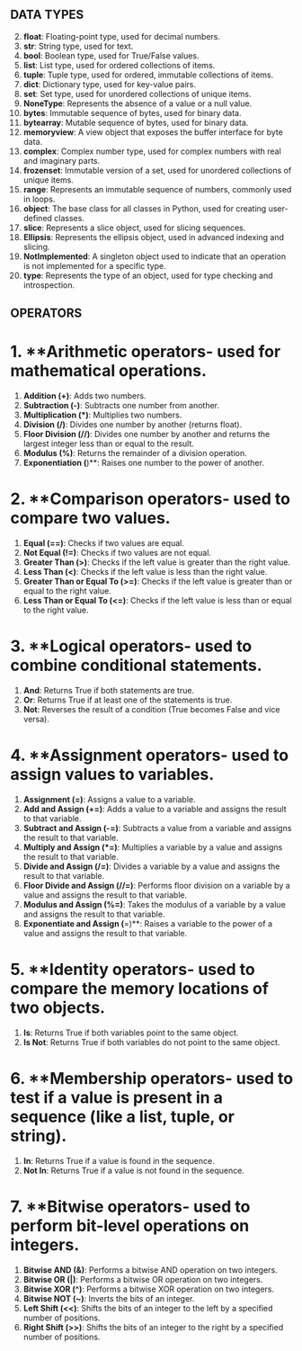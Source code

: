 ## DATA TYPES
 
2. **float**: Floating-point type, used for decimal numbers.
3. **str**: String type, used for text.
4. **bool**: Boolean type, used for True/False values.
5. **list**: List type, used for ordered collections of items.
6. **tuple**: Tuple type, used for ordered, immutable collections of items.
7. **dict**: Dictionary type, used for key-value pairs.
8. **set**: Set type, used for unordered collections of unique items.
9. **NoneType**: Represents the absence of a value or a null value.
10. **bytes**: Immutable sequence of bytes, used for binary data.
11. **bytearray**: Mutable sequence of bytes, used for binary data.
12. **memoryview**: A view object that exposes the buffer interface for byte data.
13. **complex**: Complex number type, used for complex numbers with real and imaginary parts.
14. **frozenset**: Immutable version of a set, used for unordered collections of unique items.
15. **range**: Represents an immutable sequence of numbers, commonly used in loops.
16. **object**: The base class for all classes in Python, used for creating user-defined classes.
17. **slice**: Represents a slice object, used for slicing sequences.
18. **Ellipsis**: Represents the ellipsis object, used in advanced indexing and slicing.   
19. **NotImplemented**: A singleton object used to indicate that an operation is not implemented for a specific type.
20. **type**: Represents the type of an object, used for type checking and introspection.

## OPERATORS
# 1. **Arithmetic operators- used for mathematical operations.
1. **Addition (+)**: Adds two numbers.
2. **Subtraction (-)**: Subtracts one number from another.
3. **Multiplication (*)**: Multiplies two numbers.
4. **Division (/)**: Divides one number by another (returns float).
5. **Floor Division (//)**: Divides one number by another and returns the largest integer less than or equal to the result.
6. **Modulus (%)**: Returns the remainder of a division operation.
7. **Exponentiation (**)**: Raises one number to the power of another.

# 2. **Comparison operators- used to compare two values.
1. **Equal (==)**: Checks if two values are equal.
2. **Not Equal (!=)**: Checks if two values are not equal.
3. **Greater Than (>)**: Checks if the left value is greater than the right value.
4. **Less Than (<)**: Checks if the left value is less than the right value.
5. **Greater Than or Equal To (>=)**: Checks if the left value is greater than or equal to the right value.
6. **Less Than or Equal To (<=)**: Checks if the left value is less than or equal to the right value. 

# 3. **Logical operators- used to combine conditional statements.
1. **And**: Returns True if both statements are true.
2. **Or**: Returns True if at least one of the statements is true.
3. **Not**: Reverses the result of a condition (True becomes False and vice versa).

# 4. **Assignment operators- used to assign values to variables.
1. **Assignment (=)**: Assigns a value to a variable.
2. **Add and Assign (+=)**: Adds a value to a variable and assigns the result to that variable.
3. **Subtract and Assign (-=)**: Subtracts a value from a variable and assigns the result to that variable.
4. **Multiply and Assign (*=)**: Multiplies a variable by a value and assigns the result to that variable.
5. **Divide and Assign (/=)**: Divides a variable by a value and assigns the result to that variable.
6. **Floor Divide and Assign (//=)**: Performs floor division on a variable by a value and assigns the result to that variable.
7. **Modulus and Assign (%=)**: Takes the modulus of a variable by a value and assigns the result to that variable.
8. **Exponentiate and Assign (**=)**: Raises a variable to the power of a value and assigns the result to that variable.



# 5. **Identity operators- used to compare the memory locations of two objects.
1. **Is**: Returns True if both variables point to the same object.
2. **Is Not**: Returns True if both variables do not point to the same object.

# 6. **Membership operators- used to test if a value is present in a sequence (like a list, tuple, or string).
1. **In**: Returns True if a value is found in the sequence.
2. **Not In**: Returns True if a value is not found in the sequence.

# 7. **Bitwise operators- used to perform bit-level operations on integers.
1. **Bitwise AND (&)**: Performs a bitwise AND operation on two integers.
2. **Bitwise OR (|)**: Performs a bitwise OR operation on two integers.
3. **Bitwise XOR (^)**: Performs a bitwise XOR operation on two integers.
4. **Bitwise NOT (~)**: Inverts the bits of an integer.
5. **Left Shift (<<)**: Shifts the bits of an integer to the left by a specified number of positions.
6. **Right Shift (>>)**: Shifts the bits of an integer to the right by a specified number of positions.

